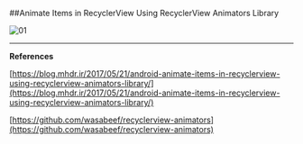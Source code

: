 ##Animate Items in RecyclerView Using RecyclerView Animators Library

![01](https://raw.githubusercontent.com/mhdr/AndroidSamples/master/086/images/01.gif  "01")

***

**References**

[https://blog.mhdr.ir/2017/05/21/android-animate-items-in-recyclerview-using-recyclerview-animators-library/](https://blog.mhdr.ir/2017/05/21/android-animate-items-in-recyclerview-using-recyclerview-animators-library/) 

[https://github.com/wasabeef/recyclerview-animators](https://github.com/wasabeef/recyclerview-animators) 